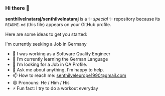 ### Hi there 👋


**senthilvelnataraj/senthilvelnataraj** is a ✨ _special_ ✨ repository because its `README.md` (this file) appears on your GitHub profile.

Here are some ideas to get you started:

I'm currently seeking a Job in Germany

- 🔭 I was working as a Software Quality Engineer
- 🌱 I’m currently learning the German Language
- 👯 I’m looking for a Job in QA Profile.
- 💬 Ask me about anything, I'm happy to help.
- 📫 How to reach me: senthilveleurope1990@gmail.com
- 😄 Pronouns: He / Him / His
- ⚡ Fun fact: I try to do a workout everyday

